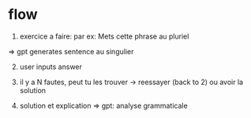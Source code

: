 # flow

1) exercice a faire:
par ex: Mets cette phrase au pluriel

=> gpt generates sentence au singulier


2) user inputs answer

3) il y a N fautes, peut tu les trouver
-> reessayer (back to 2) ou avoir la solution


4) solution et explication
=> gpt: analyse grammaticale




